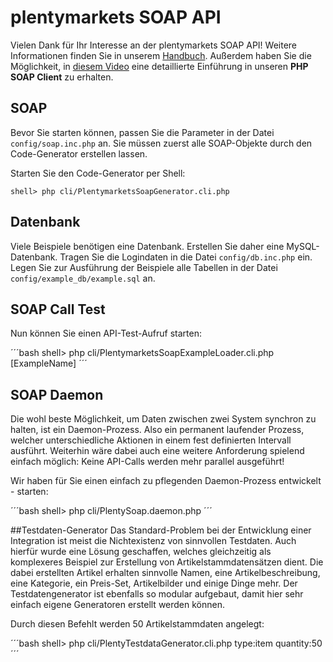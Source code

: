 # plentymarkets SOAP API
Vielen Dank für Ihr Interesse an der plentymarkets SOAP API!
Weitere Informationen finden Sie in unserem [Handbuch](http://man.plentymarkets.eu/soap-api/).
Außerdem haben Sie die Möglichkeit, in [diesem Video](https://vimeo.com/58852181) eine detaillierte Einführung in unseren **PHP SOAP Client** zu erhalten.

## SOAP
Bevor Sie starten können, passen Sie die Parameter in der Datei `config/soap.inc.php` an.
Sie müssen zuerst alle SOAP-Objekte durch den Code-Generator erstellen lassen.

Starten Sie den Code-Generator per Shell:

    shell> php cli/PlentymarketsSoapGenerator.cli.php

## Datenbank
Viele Beispiele benötigen eine Datenbank. Erstellen Sie daher eine MySQL-Datenbank.
Tragen Sie die Logindaten in die Datei `config/db.inc.php` ein.
Legen Sie zur Ausführung der Beispiele alle Tabellen in der Datei `config/example_db/example.sql` an.

## SOAP Call Test
Nun können Sie einen API-Test-Aufruf starten:

´´´bash
    shell> php cli/PlentymarketsSoapExampleLoader.cli.php [ExampleName]
´´´
    
## SOAP Daemon
Die wohl beste Möglichkeit, um Daten zwischen zwei System synchron zu halten, ist ein Daemon-Prozess. Also ein permanent laufender Prozess, welcher unterschiedliche Aktionen in einem fest definierten Intervall ausführt.
Weiterhin wäre dabei auch eine weitere Anforderung spielend einfach möglich: Keine API-Calls werden mehr parallel ausgeführt!

Wir haben für Sie einen einfach zu pflegenden Daemon-Prozess entwickelt - starten:

´´´bash
    shell> php cli/PlentySoap.daemon.php
´´´

##Testdaten-Generator
Das Standard-Problem bei der Entwicklung einer Integration ist meist die Nichtexistenz von sinnvollen Testdaten. 
Auch hierfür wurde eine Lösung geschaffen, welches gleichzeitig als komplexeres Beispiel zur Erstellung von 
Artikelstammdatensätzen dient. Die dabei erstellten Artikel erhalten sinnvolle Namen, eine Artikelbeschreibung, 
eine Kategorie, ein Preis-Set, Artikelbilder und einige Dinge mehr. Der Testdatengenerator ist ebenfalls so modular
aufgebaut, damit hier sehr einfach eigene Generatoren erstellt werden können.

Durch diesen Befehlt werden 50 Artikelstammdaten angelegt:

´´´bash
    shell> php cli/PlentyTestdataGenerator.cli.php type:item quantity:50 
´´´
